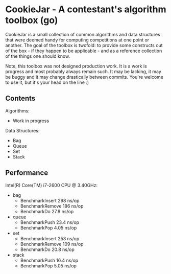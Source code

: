   CookieJar - A contestant's algorithm toolbox (go)
=====================================================

CookieJar is a small collection of common algorithms and data structures that were deemed handy for computing competitions at one point or another. The goal of the toolbox is twofold: to provide some constructs out of the box - if they happen to be applicable - and as a reference collection of the things one should know.

Note, this toolbox was not designed production work. It is a work is progress and most probably always remain such. It may be lacking, it may be buggy and it may change drastically between commits. You're welcome to use it, but it's your head on the line :)

  Contents
------------

Algorithms:
 - Work in progress

Data Structures:
 - Bag
 - Queue
 - Set
 - Stack

  Performance
---------------

Intel(R) Core(TM) i7-2600 CPU @ 3.40GHz:
- bag
    - BenchmarkInsert	298	ns/op
    - BenchmarkRemove	186	ns/op
    - BenchmarkDo	27.8	ns/op
- queue
    - BenchmarkPush      23.4    ns/op
    - BenchmarkPop       4.05    ns/op
- set
    - BenchmarkInsert    253     ns/op
    - BenchmarkRemove    109     ns/op
    - BenchmarkDo        20.8    ns/op
- stack
    - BenchmarkPush      16.4    ns/op
    - BenchmarkPop       5.05    ns/op
